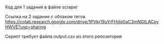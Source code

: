 Код для 1 задания в файле scraper

Ссылка на 2 задание с облаком тегов https://colab.research.google.com/drive/1PVkr19uYrFHjjlo0aC3mNGtLACoyHWVE?usp=sharing

Скрипт требует файла output.csv из этого репозитория
